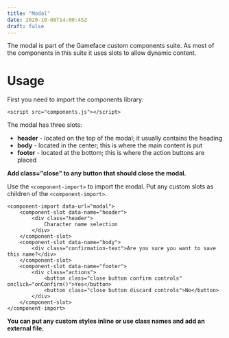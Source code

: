 ```yaml
---
title: "Modal"
date: 2020-10-08T14:00:45Z
draft: false
---
```



The modal is part of the Gameface custom components suite. As most of the components in this suite it uses slots to allow dynamic content.


Usage
===================
First you need to import the components library:

~~~~{.html}
<script src="components.js"></script>
~~~~

The modal has three slots:
- **header** - located on the top of the modal; it usually contains the heading
- **body** - located in the center; this is where the main content is put
- **footer** - located at the bottom; this is where the action buttons are placed

**Add class="close" to any button that should close the modal.**

Use the `<component-import>` to import the modal. Put any custom slots as children of the `<component-import>`.

~~~~{.html}
<component-import data-url="modal">
    <component-slot data-name="header">
        <div class="header">
            Character name selection
        </div>
    </component-slot>
    <component-slot data-name="body">
        <div class="confirmation-text">Are you sure you want to save this name?</div>
    </component-slot>
    <component-slot data-name="footer">
        <div class="actions">
            <button class="close button confirm controls" onclick="onConfirm()">Yes</button>
            <button class="close button discard controls">No</button>
        </div>
    </component-slot>
</component-import>
~~~~


**You can put any custom styles inline or use class names and add an external file.** 
